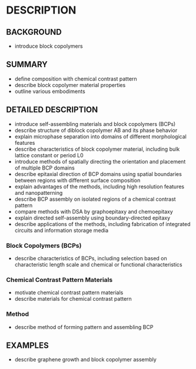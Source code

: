 # DESCRIPTION

## BACKGROUND

- introduce block copolymers

## SUMMARY

- define composition with chemical contrast pattern
- describe block copolymer material properties
- outline various embodiments

## DETAILED DESCRIPTION

- introduce self-assembling materials and block copolymers (BCPs)
- describe structure of diblock copolymer AB and its phase behavior
- explain microphase separation into domains of different morphological features
- describe characteristics of block copolymer material, including bulk lattice constant or period L0
- introduce methods of spatially directing the orientation and placement of multiple BCP domains
- describe epitaxial direction of BCP domains using spatial boundaries between regions with different surface composition
- explain advantages of the methods, including high resolution features and nanopatterning
- describe BCP assembly on isolated regions of a chemical contrast pattern
- compare methods with DSA by graphoepitaxy and chemoepitaxy
- explain directed self-assembly using boundary-directed epitaxy
- describe applications of the methods, including fabrication of integrated circuits and information storage media

### Block Copolymers (BCPs)

- describe characteristics of BCPs, including selection based on characteristic length scale and chemical or functional characteristics

### Chemical Contrast Pattern Materials

- motivate chemical contrast pattern materials
- describe materials for chemical contrast pattern

### Method

- describe method of forming pattern and assembling BCP

## EXAMPLES

- describe graphene growth and block copolymer assembly

